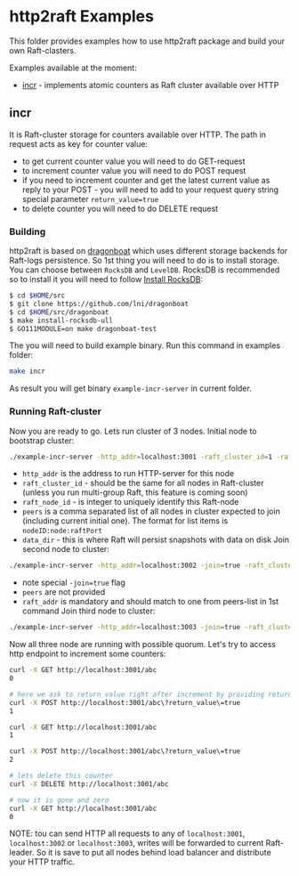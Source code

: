 # http2raft Examples

This folder provides examples how to use http2raft package and build your own Raft-clasters.

Examples available at the moment:

- [incr](http://github.com/decoded/http2raft/examples) - implements atomic counters as Raft cluster available over HTTP

## incr

It is Raft-cluster storage for counters available over HTTP. The path in request acts as key for counter value:
- to get current counter value you will need to do GET-request
- to increment counter value  you will need to do POST request
- if you need to increment counter and get the latest current value as reply to your POST - you will need to add to your request query string special parameter `return_value=true`
- to delete counter you will need to do DELETE request

### Building

http2raft is based on [dragonboat](https://github.com/lni/dragonboat) which uses different storage backends for Raft-logs persistence. So 1st thing you will need to do is to install storage. You can choose between `RocksDB` and `LevelDB`. RocksDB is recommended so to install it you will need to follow [Install RocksDB](https://github.com/lni/dragonboat/blob/master/README.md#use-dragonboat): 
```bash
$ cd $HOME/src
$ git clone https://github.com/lni/dragonboat
$ cd $HOME/src/dragonboat
$ make install-rocksdb-ull
$ GO111MODULE=on make dragonboat-test
```

The you will need to build example binary. Run this command in examples folder:
```bash
make incr
```
As result you will get binary `example-incr-server` in current folder.

### Running Raft-cluster
Now you are ready to go. Lets run cluster of 3 nodes.
Initial node to bootstrap cluster:
```bash
./example-incr-server -http_addr=localhost:3001 -raft_cluster_id=1 -raft_node_id=1 -peers=1:localhost:5001,2:localhost:5002,3:localhost:5003 -data_dir=/tmp
```
- `http_addr` is the address to run HTTP-server for this node
- `raft_cluster_id` - should be the same for all nodes in Raft-cluster (unless you run multi-group Raft, this feature is coming soon)
- `raft_node_id` - is integer to uniquely identify this Raft-node
- `peers` is a comma separated list of all nodes in cluster expected to join (including current initial one). The format for list items is `nodeID:node:raftPort`
- `data_dir` - this is where Raft will persist snapshots with data on disk
Join second node to cluster:
```bash
./example-incr-server -http_addr=localhost:3002 -join=true -raft_cluster_id=1 -raft_node_id=2 -raft_addr=localhost:5002 -data_dir=/tmp
```
- note special `-join=true` flag
- `peers` are not provided
- `raft_addr` is mandatory and should match to one from peers-list in 1st command
Join third node to cluster:
```bash
./example-incr-server -http_addr=localhost:3003 -join=true -raft_cluster_id=1 -raft_node_id=3 -raft_addr=localhost:5003 -data_dir=/tmp
```

Now all three node are running with possible quorum. Let's try to access http endpoint to increment some counters:
```bash
curl -X GET http://localhost:3001/abc   
0

# here we ask to return value right after increment by providing return_value=true
curl -X POST http://localhost:3001/abc\?return_value\=true
1

curl -X GET http://localhost:3001/abc                     
1

curl -X POST http://localhost:3001/abc\?return_value\=true
2

# lets delete this counter
curl -X DELETE http://localhost:3001/abc

# now it is gone and zero
curl -X GET http://localhost:3001/abc
0
```

NOTE: tou can send HTTP all requests to any of `localhost:3001`, `localhost:3002` or `localhost:3003`, writes will be forwarded to current Raft-leader. So it is save to put all nodes behind load balancer and distribute your HTTP traffic.

